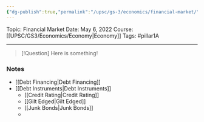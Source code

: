 ```yaml
---
{"dg-publish":true,"permalink":"/upsc/gs-3/economics/financial-market/","dgHomeLink":true,"dgPassFrontmatter":false}
---
```


Topic: Financial Market
Date: May 6, 2022
Course: [[UPSC/GS3/Economics/Economy|Economy]]
Tags: #pillar1A

---

> [!Question]
> Here is something! 


### Notes
- [[Debt Financing|Debt Financing]]
- [[Debt Instruments|Debt Instruments]]
	- [[Credit Rating|Credit Rating]]
	- [[Gilt Edged|Gilt Edged]]
	- [[Junk Bonds|Junk Bonds]]
	- 